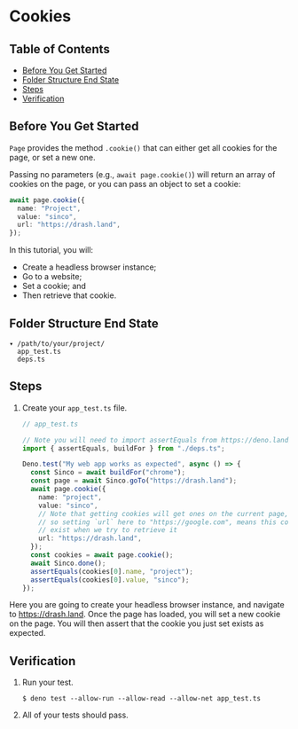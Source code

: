 # Cookies

## Table of Contents

- [Before You Get Started](#before-you-get-started)
- [Folder Structure End State](#folder-structure-end-state)
- [Steps](#steps)
- [Verification](#verification)

## Before You Get Started

`Page` provides the method `.cookie()` that can either get all cookies for the
page, or set a new one.

Passing no parameters (e.g., `await page.cookie()`) will return an array of
cookies on the page, or you can pass an object to set a cookie:

```ts
await page.cookie({
  name: "Project",
  value: "sinco",
  url: "https://drash.land",
});
```

In this tutorial, you will:

- Create a headless browser instance;
- Go to a website;
- Set a cookie; and
- Then retrieve that cookie.

## Folder Structure End State

```text
▾ /path/to/your/project/
  app_test.ts
  deps.ts
```

## Steps

1. Create your `app_test.ts` file.

   ```typescript
   // app_test.ts

   // Note you will need to import assertEquals from https://deno.land/std/testing/asserts.ts
   import { assertEquals, buildFor } from "./deps.ts";

   Deno.test("My web app works as expected", async () => {
     const Sinco = await buildFor("chrome");
     const page = await Sinco.goTo("https://drash.land");
     await page.cookie({
       name: "project",
       value: "sinco",
       // Note that getting cookies will get ones on the current page,
       // so setting `url` here to "https://google.com", means this cookie won't
       // exist when we try to retrieve it
       url: "https://drash.land",
     });
     const cookies = await page.cookie();
     await Sinco.done();
     assertEquals(cookies[0].name, "project");
     assertEquals(cookies[0].value, "sinco");
   });
   ```

Here you are going to create your headless browser instance, and navigate to
https://drash.land. Once the page has loaded, you will set a new cookie on the
page. You will then assert that the cookie you just set exists as expected.

## Verification

1. Run your test.

   ```shell
   $ deno test --allow-run --allow-read --allow-net app_test.ts
   ```

2. All of your tests should pass.
